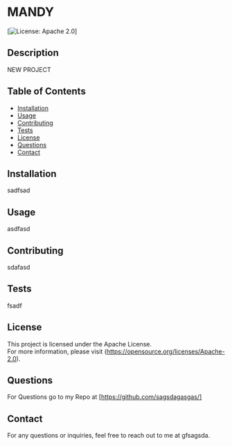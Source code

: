 # MANDY

[![License: Apache 2.0](https://img.shields.io/badge/License-Apache%202.0-blue.svg)]

## Description
NEW PROJECT


## Table of Contents
- [Installation](#installation)
- [Usage](#usage)
- [Contributing](#contributing)
- [Tests](#tests)
- [License](#license)
- [Questions](#questions)
- [Contact](#contact)

## Installation
sadfsad

## Usage
asdfasd

## Contributing
sdafasd

## Tests
fsadf



## License

This project is licensed under the Apache License.  
For more information, please visit (https://opensource.org/licenses/Apache-2.0).


## Questions
For Questions go to my Repo at [https://github.com/sagsdagasgas/]


## Contact
For any questions or inquiries, feel free to reach out to me at gfsagsda.

